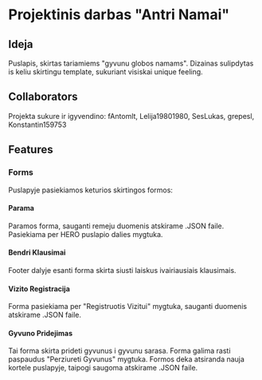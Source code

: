 # Projektinis darbas "Antri Namai"

## Ideja
Puslapis, skirtas tariamiems "gyvunu globos namams". Dizainas sulipdytas is keliu skirtingu template, sukuriant visiskai unique feeling.

## Collaborators
Projekta sukure ir igyvendino:
fAntomlt, Lelija19801980, SesLukas, grepesl, Konstantin159753

## Features
### Forms
Puslapyje pasiekiamos keturios skirtingos formos:

#### Parama
Paramos forma, sauganti remeju duomenis atskirame .JSON faile. Pasiekiama per HERO puslapio dalies mygtuka.

#### Bendri Klausimai
Footer dalyje esanti forma skirta siusti laiskus ivairiausiais klausimais.

#### Vizito Registracija
Forma pasiekiama per "Registruotis Vizitui" mygtuka, sauganti duomenis atskirame .JSON faile.

#### Gyvuno Pridejimas
Tai forma skirta prideti gyvunus i gyvunu sarasa. Forma galima rasti paspaudus "Perziureti Gyvunus" mygtuka.
Formos deka atsiranda nauja kortele puslapyje, taipogi saugoma atskirame .JSON faile.